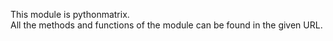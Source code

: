 This module is pythonmatrix.<br/>
All the methods and functions of the module can be found in the given URL.